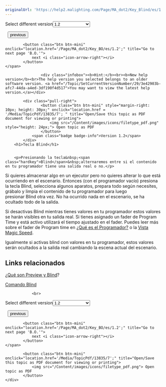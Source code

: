 ```yaml
---
originalUrl: 'https://help2.malighting.com/Page/MA_dot2/Key_Blind/es/1.2'
---
```


<div class="topic-navigation">

<div class="pull-right">
	<span class="pull-left">


<div class="pull-left">
<form action="/Topic/SetCurrentVersionNumber" class="form-inline" id="frmTagSelector" method="post">	<span class="form-mini">
		<div class="input-prepend"><span class="add-on">Select different version</span><select autocomplete="off" id="versionNumberId" name="versionNumberId" onchange="$(this).closest('#frmTagSelector').submit();" style="width: 120px;"><option value="">- latest -</option>
<option value="3">1.1</option>
<option selected="selected" value="7">1.2</option>
<option value="12">1.3</option>
<option value="16">1.5</option>
<option value="29">1.9</option>
</select></div>
		<input data-val="true" data-val-number="The field Int32 must be a number." data-val-required="The Int32 field is required." id="ProductId" name="ProductId" type="hidden" value="7">
		<input id="CurrentGuid" name="CurrentGuid" type="hidden" value="3e42903b-afc7-44da-a4ed-3df190f4d517">
	</span>
</form></div>&nbsp;	</span>
	<span class="pull-right" style="white-space: nowrap;">
			<button class="btn btn-mini" onclick="location.href='/Page/MA_dot2/Key_Backup/es/1.2'; " title="Go to previous page 'Backup'">
				<i class="icon-arrow-left"></i> previous
			</button>

			<button class="btn btn-mini" onclick="location.href='/Page/MA_dot2/Key_BO/es/1.2';" title="Go to next page 'B.O.'">
				next <i class="icon-arrow-right"></i> 
			</button>
	</span>
</div>
<div class="clear-fix" style="margin-bottom: 10px"></div>
</div>

					<div class="infobox"><b>Hint:</b><br><b>New help version</b><br>The help version you selected belongs to an older software version. <a href="/Topic/SetCurrentVersionNumber/29/3e42903b-afc7-44da-a4ed-3df190f4d517">You may want to view the latest help version.</a></div>

			<div class="pull-right">
					<button class="btn btn-mini" style="margin-right: 10px; height: 30px;" onclick="location.href = '/Media/TopicPdf/13835/7'; " title="Open/Save this topic as PDF document for viewing or printing">
						<img src="/Content/images/icons/filetype_pdf.png" style="height: 24px;"> Open topic as PDF
					</button>
				<span class="badge badge-info">Version 1.2</span>
			</div>
		<h1>Tecla Blind</h1>


		<p>Presionando la tecla&nbsp;<span class="hardkey">Blind</span>&nbsp;alternaremos entre si el contenido en tu programador tiene una salida real o no.</p>

<p>Si quieres almacenar algo en un ejecutor pero no quieres alterar lo que está ocurriendo en el escenario. Entonces (con el programador vacío) presiona la tecla&nbsp;<span class="hardkey">Blind</span>, selecciona algunos aparatos, prepara todo según necesites, grábalo y limpia el contenido de tu programador para luego presionar&nbsp;<span class="hardkey">Blind</span>&nbsp;otra vez. No ha ocurrido nada en el escenario, se ha ocultado todo de la salida.</p>

<p>Si desactivas Blind mientras tienes valores en tu programador estos valores se harán visibles en tu salida real. Si tienes asignado un fader de&nbsp;Program Time&nbsp;y está activo utilizará el tiempo ajustado en el fader. Puedes leer más sobre el fader de Program time en&nbsp;<a href="/Topic/e740a39c-ef36-4081-9014-59e0a288711c">¿Qué es el Programador?</a>&nbsp;o la&nbsp;<a href="/Topic/7c1f0153-925d-477b-9b74-20bbc04acc98">Vista Magic Speed</a>.</p>

<p>Igualmente si activas blind con valores en tu programador, estos valores serán ocultados a la salida real cambiando la escena actual del escenario.</p>

<a name="toc_header_anchor_1" id="toc_header_anchor_1" class="topic-toc-item"></a><h2>Links relacionados</h2>

<p><a href="/Topic/9cc33d25-5cfa-426c-95dc-a43a03672f2f">¿Qué son Preview y Blind</a>?</p>

<p><a href="/Topic/ea71e376-c320-4cc7-9c13-8e64b39603f8">Comando Blind</a></p>


				<br>
<div class="topic-navigation">

<div class="pull-right">
	<span class="pull-left">


<div class="pull-left">
<form action="/Topic/SetCurrentVersionNumber" class="form-inline" id="frmTagSelector" method="post">	<span class="form-mini">
		<div class="input-prepend"><span class="add-on">Select different version</span><select autocomplete="off" id="versionNumberId" name="versionNumberId" onchange="$(this).closest('#frmTagSelector').submit();" style="width: 120px;"><option value="">- latest -</option>
<option value="3">1.1</option>
<option selected="selected" value="7">1.2</option>
<option value="12">1.3</option>
<option value="16">1.5</option>
<option value="29">1.9</option>
</select></div>
		<input data-val="true" data-val-number="The field Int32 must be a number." data-val-required="The Int32 field is required." id="ProductId" name="ProductId" type="hidden" value="7">
		<input id="CurrentGuid" name="CurrentGuid" type="hidden" value="3e42903b-afc7-44da-a4ed-3df190f4d517">
	</span>
</form></div>&nbsp;	</span>
	<span class="pull-right" style="white-space: nowrap;">
			<button class="btn btn-mini" onclick="location.href='/Page/MA_dot2/Key_Backup/es/1.2'; " title="Go to previous page 'Backup'">
				<i class="icon-arrow-left"></i> previous
			</button>

			<button class="btn btn-mini" onclick="location.href='/Page/MA_dot2/Key_BO/es/1.2';" title="Go to next page 'B.O.'">
				next <i class="icon-arrow-right"></i> 
			</button>
	</span>
</div>
	<div class="clear-fix"></div>
	<div class="pull-right">
	
			<button class="btn btn-mini" onclick="location.href='/Media/TopicPdf/13835/7';" title="Open/Save this topic as PDF document for viewing or printing">
				<img src="/Content/images/icons/filetype_pdf.png"> Open topic as PDF
			</button>
	</div>
<div class="clear-fix" style="margin-bottom: 10px"></div>
</div>

	
